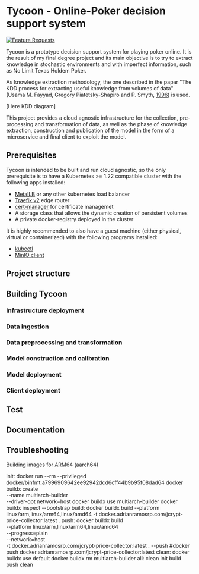 # Tycoon - Online-Poker decision support system
[![Feature Requests](https://img.shields.io/github/issues/microsoft/vscode/feature-request.svg)](https://github.com/AdriRRP/tycoon/issues?q=is%3Aopen+is%3Aissue+label%3Afeature-request+sort%3Areactions-%2B1-desc)

Tycoon is a prototype decision support system for playing poker online. It is the result of my final degree project and its main objective is to try to extract knowledge in stochastic environments and with imperfect information, such as No Limit Texas Holdem Poker.

As knowledge extraction methodology, the one described in the papar "The KDD process for extracting useful knowledge from volumes of data" (Usama M. Fayyad, Gregory Piatetsky-Shapiro and P. Smyth, [1996](https://dl.acm.org/doi/10.1145/240455.240464))
is used.

[Here KDD diagram]

This project provides a cloud agnostic infrastructure for the collection, pre-processing and transformation of data, as well as the phase of knowledge extraction, construction and publication of the model in the form of a microservice and final client to exploit the model.

## Prerequisites

Tycoon is intended to be built and run cloud agnostic, so the only prerequisite is to have a Kubernetes >= 1.22 compatible cluster with the following apps installed:

- [MetalLB](https://metallb.universe.tf/) or any other kubernetes load balancer
- [Traefik v2](https://traefik.io/traefik/) edge router
- [cert-manager](https://cert-manager.io/) for certificate managemet
- A storage class that allows the dynamic creation of persistent volumes
- A private docker-registry deployed in the cluster

It is highly recommended to also have a guest machine (either physical, virtual or containerized) with the following programs installed:

- [kubectl](https://kubernetes.io/docs/tasks/tools/)
- [MinIO client](https://docs.min.io/docs/minio-client-complete-guide.html)

## Project structure

## Building Tycoon

### Infrastructure deployment

### Data ingestion

### Data preprocessing and transformation

### Model construction and calibration

### Model deployment

### Client deployment

## Test

## Documentation

## Troubleshooting

Building images for ARM64 (aarch64)



init:
	docker run --rm --privileged docker/binfmt:a7996909642ee92942dcd6cff44b9b95f08dad64
	docker buildx create \
		--name multiarch-builder \
		--driver-opt network=host
	docker buildx use multiarch-builder
	docker buildx inspect --bootstrap
build:
	docker buildx build --platform linux/arm,linux/arm64,linux/amd64 -t docker.adrianramosrp.com/jcrypt-price-collector:latest .
push:
	docker buildx build \
		--platform linux/arm,linux/arm64,linux/amd64 \
		--progress=plain \
		--network=host \
		-t docker.adrianramosrp.com/jcrypt-price-collector:latest . --push
	#docker push docker.adrianramosrp.com/jcrypt-price-collector:latest
clean:
	docker buildx use default
	docker buildx rm multiarch-builder
all: clean init build push clean
